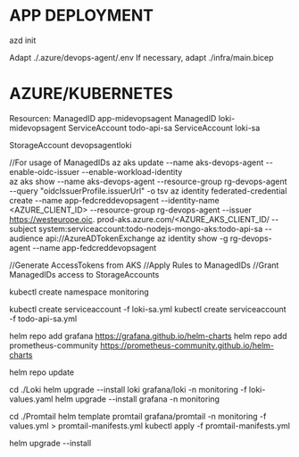 # APP DEPLOYMENT

azd init

Adapt ./.azure/devops-agent/.env
If necessary, adapt ./infra/main.bicep


# AZURE/KUBERNETES

Resourcen:
ManagedID app-midevopsagent
ManagedID loki-midevopsagent
ServiceAccount todo-api-sa
ServiceAccount loki-sa

StorageAccount devopsagentloki
 
//For usage of ManagedIDs
az aks update --name aks-devops-agent --enable-oidc-issuer --enable-workload-identity  
az aks show --name aks-devops-agent --resource-group rg-devops-agent --query "oidcIssuerProfile.issuerUrl" -o tsv
az identity federated-credential create --name app-fedcreddevopsagent --identity-name <AZURE_CLIENT_ID> --resource-group rg-devops-agent --issuer 
https://westeurope.oic.
prod-aks.azure.com/<AZURE_AKS_CLIENT_ID/ --subject system:serviceaccount:todo-nodejs-mongo-aks:todo-api-sa --audience api://AzureADTokenExchange
az identity show -g rg-devops-agent --name app-fedcreddevopsagent

//Generate AccessTokens from AKS
//Apply Rules to ManagedIDs
//Grant ManagedIDs access to StorageAccounts

kubectl create namespace monitoring
 
kubectl create serviceaccount -f loki-sa.yml
kubectl create serviceaccount -f todo-api-sa.yml

helm repo add grafana https://grafana.github.io/helm-charts
helm repo add prometheus-community https://prometheus-community.github.io/helm-charts

helm repo update

cd ./Loki
helm upgrade --install loki grafana/loki -n monitoring -f loki-values.yaml
helm upgrade --install grafana -n monitoring

cd ./Promtail
helm template promtail grafana/promtail -n monitoring -f values.yml > promtail-manifests.yml
kubectl apply -f promtail-manifests.yml

helm upgrade --install 

